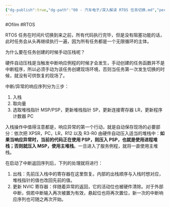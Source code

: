 ```yaml
---
{"dg-publish":true,"dg-path":"00 - 汽车电子/深入解读 RTOS 任务切换.md","permalink":"/00 - 汽车电子/深入解读 RTOS 任务切换/","created":"2021-12-01T22:54:20.000+08:00","updated":"2024-11-19T11:24:03.041+08:00"}
---
```


#Ofilm #RTOS 

RTOS 任务在时间片切换到来之前，所有代码执行完毕，但是没有阻塞功能的话，此时任务会从头再继续执行一遍，因为所有任务都是一个无限循环的主体。

为什么要在任务创建的时候手动压栈呢？

硬件自动压栈是当触发中断响应例程的时候才会发生，手动创建的任务函数并不是中断程序，所以必须手动为该任务创建现场环境，否则当任务第一次发生切换的时候，就没有可供恢复的现场了。

中断/异常的响应序列分为三步：

1. 入栈
2. 取向量
3. 选取堆栈指针 MSP/PSP，更新堆栈指针 SP，更新连接寄存器 LR，更新程序计数器 PC

入栈操作中值得注意都是，响应异常的第一个行动，就是自动保存现场的必要部分：依次把 XPSR，PC，LR，R12 以及 R3-R0 由硬件自动压入适当的堆栈中：**如果当响应异常时，当前的代码正在使用 PSP，则压入 PSP，也就是使用进程堆栈；否则就压入 MSP，使用主堆栈**。一旦进入了服务例程，就将一直使用主堆栈。

在启动了中断返回序列后，下列的处理就将进行：

1. 出栈：先前压入栈中的寄存器在这里恢复。内部的出栈顺序与入栈时想对应，堆栈指针的值也改回先前的值。
2. 更新 NVIC 寄存器：伴随着异常的返回，它的活动位也被硬件清除。对于外部中断，倘若中断输入再次被置为有效，悬起位也将再次置位，新一次的中断响应序列也可随之再次开始。